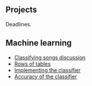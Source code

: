 ## Projects

Deadlines.

## Machine learning

* [Classifying songs
  discussion](https://ds.lis.2i2c.cloud/hub/user-redirect/git-pull?repo=https%3A//github.com/lisds/classify_song_discussion&subPath=song_discussion.ipynb)
* [Rows of
  tables](https://lisds.github.io/textbook/classification/Rows_of_Tables.html)
* [Implementing the
  classifier](https://lisds.github.io/textbook/classification/Implementing_the_Classifier.html)
* [Accuracy of the
  classifier](https://lisds.github.io/textbook/classification/Accuracy_of_the_Classifier)
